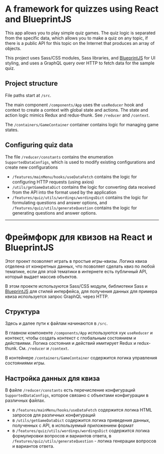# A framework for quizzes using React and BlueprintJS

This app allows you to play simple quiz games. The quiz logic is separated from the specific data, which allows you to make a quiz on any topic, if there is a public API for this topic on the Internet that produces an array of objects.

This project uses Sass/CSS modules, Sass libraries, and [BlueprintJS](https://blueprintjs.com) for UI styling, and uses a GraphQL query over HTTP to fetch data for the sample quiz.

## Project structure

File paths start at `/src`.

The main component `/components/App` uses the `useReducer` hook and context to create a context with global state and actions. The state and action logic mimics Redux and redux-thunk. See `/reducer` and `/context`.

The `/containers/GameContainer` container contains logic for managing game states.

## Configuring quiz data

The file `/reducer/constants` contains the enumeration `SupportedDataConfigs`, which is used to modify existing configurations and create new configurations

- `/features/mainMenu/hooks/useDataFetch` contains the logic for configuring HTTP requests (using axios)
- `/utils/getGameDataDict` contains the logic for converting data received from the API into the format used by the application
- `/features/quiz/utils/wordings/wordingsDict` contains the logic for formulating questions and answer options, and `/features/quiz/utils/generateQuestion` contains the logic for generating questions and answer options.

---

# Фреймфорк для квизов на React и BlueprintJS

Этот проект позволяет играть в простые игры-квизы. Логика квиза отделена от конкретных данных, что позволяет сделать квиз по любой тематике, если для этой тематики в интернете есть публичный API, который выдает массив объектов.

В этом проекте используются Sass/CSS модули, библиотеки Sass и [BlueprintJS](https://blueprintjs.com) для стилей интерфейса, для получения данных для примера квиза используется запрос GraphQL через HTTP.

## Структура

Здесь и далее пути к файлам начинаются в `/src`.

В главном компоненте `/components/App` используются хук `useReducer` и контекст, чтобы создать контекст с глобальным состоянием и действиями. Логика состояния и действий имитирует Redux и redux-thunk. См. `/reducer` и `/context`.

В контейнере `/containers/GameContainer` содержится логика управления состояниями игры.

## Настройка данных для квиза

В файле `/reducer/constants` есть перечисление конфигураций `SupportedDataConfigs`, которое связано с объектами конфигурации в различных файлах.

 - в `/features/mainMenu/hooks/useDataFetch` содержится логика HTML запросов для различных конфигураций
 - в `/utils/getGameDataDict` содержится логика приведения данных, полученных с API, в используемый приложением формат
 - в `/features/quiz/utils/wordings/wordingsDict` содержится логика формулировки вопросов и вариантов ответа, в `/features/quiz/utils/generateQuestion` - логика генерации вопросов и вариантов ответа.
